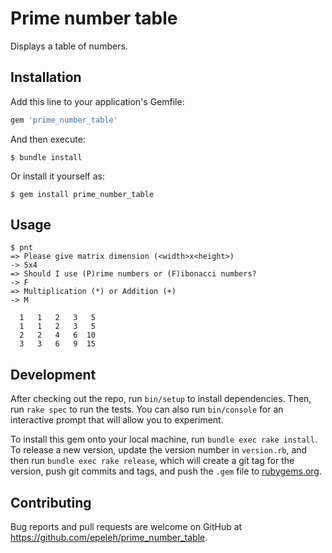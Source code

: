 # Prime number table

Displays a table of numbers.

## Installation

Add this line to your application's Gemfile:

```ruby
gem 'prime_number_table'
```

And then execute:

    $ bundle install

Or install it yourself as:

    $ gem install prime_number_table

## Usage

    $ pnt
    => Please give matrix dimension (<width>x<height>)
    -> 5x4
    => Should I use (P)rime numbers or (F)ibonacci numbers?
    -> F
    => Multiplication (*) or Addition (+)
    -> M

      1   1   2   3   5
      1   1   2   3   5
      2   2   4   6  10
      3   3   6   9  15

## Development

After checking out the repo, run `bin/setup` to install dependencies. Then, run `rake spec` to run the tests. You can also run `bin/console` for an interactive prompt that will allow you to experiment.

To install this gem onto your local machine, run `bundle exec rake install`. To release a new version, update the version number in `version.rb`, and then run `bundle exec rake release`, which will create a git tag for the version, push git commits and tags, and push the `.gem` file to [rubygems.org](https://rubygems.org).

## Contributing

Bug reports and pull requests are welcome on GitHub at https://github.com/epeleh/prime_number_table.
